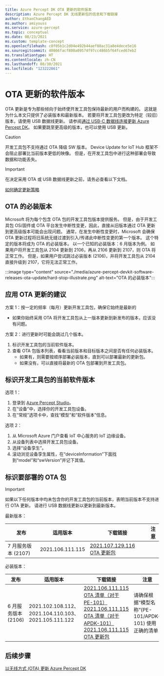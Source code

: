 ```yaml
---
title: Azure Percept DK OTA 更新的软件版本
description: Azure Percept DK 无线更新包的信息和下载链接
author: EthanChangAED
ms.author: amiyouss
ms.service: azure-percept
ms.topic: conceptual
ms.date: 08/23/2021
ms.custom: template-concept
ms.openlocfilehash: c8f05b1c2d04e492b44aef88ac31a8e4dece5e16
ms.sourcegitcommit: 40866facf800a09574f97cc486b5f64fced67eb2
ms.translationtype: HT
ms.contentlocale: zh-CN
ms.lasthandoff: 08/30/2021
ms.locfileid: "123222861"
---
```

# <a name="software-releases-for-ota-updates"></a>OTA 更新的软件版本

OTA 更新是专为那些倾向于始终使开发工具包保持最新的用户而构建的。 这就是为什么本文只提供了必装版本和最新版本。 若要将开发工具包更改为特定（较旧）版本，请使用 USB 数据线更新。 请参阅[通过 USB-C 数据线连接更新 Azure Percept DK](./how-to-update-via-usb.md)。 如果要跳至更高级的版本，也可以使用 USB 更新。

>[!CAUTION]
>开发工具包不支持通过 OTA 降级 SW 版本。 Device Update for IoT Hub 框架不会阻止部署比当前版本更低的映像。 但是，在开发工具包中进行这种部署会导致数据和功能丢失。

>[!IMPORTANT]
>在决定采用 OTA 或 USB 数据线更新之前，请务必查看以下文档。
>
>[如何确定更新策略](./how-to-determine-your-update-strategy.md)

## <a name="hard-stop-version-of-ota"></a>OTA 的必装版本

Microsoft 将为每个包含 OTA 包的开发工具包版本提供服务。 但是，由于开发工具包 OS/固件或 OTA 平台发生中断性变更，因此，直接从旧版本通过 OTA 更新到更高级版本可能会出现问题。 通常，在发生中断性变更时，Microsoft 会确保 OTA 更新过程将旧系统无缝过渡到引入/传递此中断性变更的第一个版本。 这个特定的版本将成为 OTA 的必装版本。 以一个已知的必装版本：6 月版本为例。 如果用户将开发工具包从 2104 更新到 2106，再从 2106 更新到 2107，则 OTA 将正常工作。 但是，如果用户尝试跳过必装版本 (2106)，并将开发工具包从 2104 直接升级到 2107，它将无法正常工作。

:::image type="content" source="./media/azure-percept-devkit-software-releases-ota-update/hard-stop-illustrate.png" alt-text="OTA 的必装版本":::

## <a name="recommendations-for-applying-the-ota-update"></a>应用 OTA 更新的建议

方案 1：按一定的频率（每月）更新开发工具包，确保它始终是最新的

- 如果你始终采用 OTA 将开发工具包从上一版本更新到新发布的版本，应该没有问题。

方案 2：进行更新时可能会跳过几个版本。

1. 标识开发工具包的当前软件版本。
1. 查看 OTA 包版本列表，看看当前版本和目标版本之间是否有任何必装版本。
    - 如果有，则需要按顺序部署必装版本，直到可以部署最新的更新包。
    - 如果没有，可以直接将最新的 OTA 包部署到开发工具包。

## <a name="identify-the-current-software-version-of-dev-kit"></a>标识开发工具包的当前软件版本

选项 1：

1. 登录到 [Azure Percept Studio](./overview-azure-percept-studio.md)。
1. 在“设备”中，选择你的开发工具包设备。
1. 在“常规”选项卡中，查找“模型”和“软件版本”信息。  

选项 2：

1. 从 Microsoft Azure 门户查看 IoT 中心服务的 IoT 边缘设备。
1. 从设备列表中选择开发工具包设备。
1. 选择“设备孪生”。
1. 滚动浏览设备孪生属性，在“deviceInformation”下面找到“model”和“swVersion”并记下其值。  

## <a name="identify-the-ota-packages-to-be-deployed"></a>标识要部署的 OTA 包

>[!IMPORTANT]
>如果以下任何版本中均未包含你的开发工具包的当前版本，表明当前版本不支持进行 OTA 更新。 请进行 USB 数据线更新以更新到最新版本。

最新版本：

|发布|适用版本|下载链接|注意|
|---|---|---|---|
|7 月服务版本 (2107)|2021.106.111.115|[2021.107.129.116 OTA 更新包](https://go.microsoft.com/fwlink/?linkid=2169245)||

必装版本：

|发布|适用版本|下载链接|注意|
|---|---|---|---|
|6 月服务版本 (2106)|2021.102.108.112、2021.104.110.103、2021.105.111.122 |[2021.106.111.115 OTA 清单（对于 PE-101）](https://go.microsoft.com/fwlink/?linkid=2167127)<br>[2021.106.111.115 OTA 清单（对于 APDK-101）](https://go.microsoft.com/fwlink/?linkid=2167235) <br>[2021.106.111.115 OTA 更新包](https://go.microsoft.com/fwlink/?linkid=2167128) |请确保根据“模型名称”(PE-101/APDK-101) 使用正确的清单|

## <a name="next-steps"></a>后续步骤

[以无线方式 (OTA) 更新 Azure Percept DK](./how-to-update-over-the-air.md)
